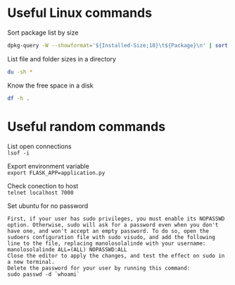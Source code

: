 # Useful Linux commands

Sort package list by size
```bash
dpkg-query -W --showformat='${Installed-Size;10}\t${Package}\n' | sort -k1,1n
```
List file and folder sizes in a directory
```bash
du -sh *
```
Know the free space in a disk
```bash
df -h .
```

# Useful random commands

List open connections\
`lsof -i `

Export environment variable\
`export FLASK_APP=application.py`

Check conection to host\
`telnet localhost 7000`

Set ubuntu for no password

    First, if your user has sudo privileges, you must enable its NOPASSWD option. Otherwise, sudo will ask for a password even when you don't have one, and won't accept an empty password. To do so, open the sudoers configuration file with sudo visudo, and add the following line to the file, replacing manolosolalinde with your username:
    manolosolalinde ALL=(ALL) NOPASSWD:ALL
    Close the editor to apply the changes, and test the effect on sudo in a new terminal.
    Delete the password for your user by running this command:
    sudo passwd -d `whoami`
